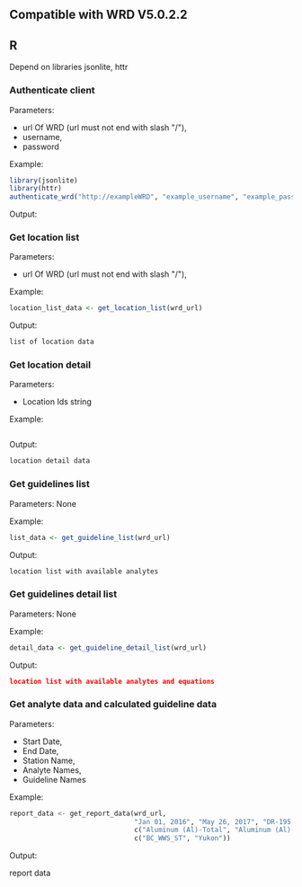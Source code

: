 ## Compatible with WRD V5.0.2.2

## R
Depend on libraries jsonlite, httr
### Authenticate client
Parameters: 
- url Of WRD (url must not end with slash "/"), 
- username, 
- password

Example: 
```R
library(jsonlite)
library(httr)
authenticate_wrd("http://exampleWRD", "example_username", "example_password")
```
Output:

### Get location list
Parameters: 
- url Of WRD (url must not end with slash "/"), 

Example: 
```R
location_list_data <- get_location_list(wrd_url)
```
Output: 
```R
list of location data
```

### Get location detail
Parameters: 
- Location Ids string

Example: 
```R

```
Output: 
```R
location detail data
```

### Get guidelines list
Parameters: None

Example: 
```R
list_data <- get_guideline_list(wrd_url)
```
Output: 
```R
location list with available analytes
```

### Get guidelines detail list
Parameters: None

Example: 
```R
detail_data <- get_guideline_detail_list(wrd_url)
```
Output: 
```json
location list with available analytes and equations
```

### Get analyte data and calculated guideline data
Parameters: 
- Start Date, 
- End Date, 
- Station Name, 
- Analyte Names, 
- Guideline Names

Example: 
```python
report_data <- get_report_data(wrd_url, 
                               "Jan 01, 2016", "May 26, 2017", "DR-195.8", 
                               c("Aluminum (Al)-Total", "Aluminum (Al)-Dissolved"), 
                               c("BC_WWS_ST", "Yukon"))
```
Output:

report data